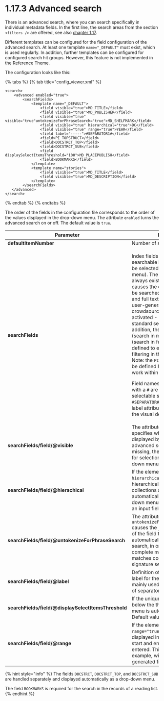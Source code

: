 # 1.17.3 Advanced search

There is an advanced search, where you can search specifically in individual metadata fields. In the first line, the search areas from the section `<filters />` are offered, see also [chapter 1.17](./).

Different templates can be configured for the field configuration of the advanced search. At least one template `name="_DEFAULT"` must exist, which is used regularly. In addition, further templates can be configured for configured search hit groups. However, this feature is not implemented in the Reference Theme.

The configuration looks like this:

{% tabs %}
{% tab title="config_viewer.xml" %}
```markup
<search>
    <advanced enabled="true">
        <searchFields>
            <template name="_DEFAULT">
                <field visible="true">MD_TITLE</field>
                <field visible="true">MD_PUBLISHER</field>
                <field visible="true" visible="true"untokenizeForPhraseSearch="true">MD_SHELFMARK</field>
                <field visible="true" hierarchical="true">DC</field>
                <field visible="true" range="true">YEAR</field>
                <field label="-----">#SEPARATOR1#</field>
                <field>PI_TOPSTRUCT</field>
                <field>DOCSTRCT_TOP</field>
                <field>DOCSTRCT_SUB</field>
                <field displaySelectItemsThreshold="100">MD_PLACEPUBLISH</field>
                <field>BOOKMARKS</field>
            </template>
            <template name="stories">
                <field visible="true">MD_TITLE</field>
                <field visible="true">MD_DESCRIPTION</field>
            </template>
        </searchFields>
   </advanced>
</search>
```
{% endtab %}
{% endtabs %}

The order of the fields in the configuration file corresponds to the order of the values displayed in the drop-down menu. The attribute `enabled` turns the advanced search on or off. The default value is `true`.

| **Parameter**                                       | Description                                                                                                                                                                                                                                                                                                                                                                                                                                                                                                                                                                                                                                                                                                                                                                                                                                                                                                                          |
| --------------------------------------------------- | ------------------------------------------------------------------------------------------------------------------------------------------------------------------------------------------------------------------------------------------------------------------------------------------------------------------------------------------------------------------------------------------------------------------------------------------------------------------------------------------------------------------------------------------------------------------------------------------------------------------------------------------------------------------------------------------------------------------------------------------------------------------------------------------------------------------------------------------------------------------------------------------------------------------------------------ |
| **defaultItemNumber**                               | Number of search fields displayed                                                                                                                                                                                                                                                                                                                                                                                                                                                                                                                                                                                                                                                                                                                                                                                                                                                                                                    |
| **searchFields**                                    | <p>Index fields that should be searchable by the user (these can be selected from the drop-down menu). The selection <code>All fields</code> always exists. This selection causes the corresponding term to be searched through all metadata and full text fields (and also in user-generated content, if crowdsourcing module is activated - analogous to the standard search "in all data". In addition, the fields <code>DEFAULT</code> (search in metadata) and <code>FULLTEXT</code> (search in full texts) can be defined to enable corresponding filtering in the advanced search. Note: the <code>PI_TOPSTRUCT</code> field must be defined here for the search to work within a record.</p><p>Field names beginning and ending with a <code>#</code> are treated as non-selectable separators (e.g. <code>#SEPARATOR#</code>). In this case, the label attribute should be used for the visual design of the separator.</p> |
| **searchFields/field/@visible**                     | The attribute `visible="true"` specifies whether a field is displayed by default in the advanced search. If the attribute is missing, the field is only offered for selection within the drop-down menu.                                                                                                                                                                                                                                                                                                                                                                                                                                                                                                                                                                                                                                                                                                                             |
| **searchFields/field/@hierachical**                 | If the element has the attribute `hierarchical="true"`, a hierarchically sorted list of the collections available in the index is automatically displayed as a drop-down menu in this line instead of an input field.                                                                                                                                                                                                                                                                                                                                                                                                                                                                                                                                                                                                                                                                                                                |
| **searchFields/field/@untokenizeForPhraseSearch**   | The attribute `untokenizeForPhraseSearch="true"` causes the `_UNTOKENIZED` version of the field to be used automatically for the phrase search, in order to allow only complete matches and no matches contained (e.g. for a signature search).                                                                                                                                                                                                                                                                                                                                                                                                                                                                                                                                                                                                                                                                                      |
| **searchFields/field/@label**                       | Definition of an alternative display label for the search field. This is mainly used for the visual design of separators.                                                                                                                                                                                                                                                                                                                                                                                                                                                                                                                                                                                                                                                                                                                                                                                                            |
| **searchFields/field/@displaySelectItemsThreshold** | If the unique number of values is below the threshold, a drop-down menu is automatically offered. Default value is `50`                                                                                                                                                                                                                                                                                                                                                                                                                                                                                                                                                                                                                                                                                                                                                                                                              |
| **searchFields/field/@range**                       | If the element has the attribute `range="true"`, two input fields are displayed in the line in which a start and end value can be entered. This is useful, for example, with the automatically generated field `YEAR`.                                                                                                                                                                                                                                                                                                                                                                                                                                                                                                                                                                                                                                                                                                               |

{% hint style="info" %}
The fields `DOCSTRCT`, `DOCSTRCT_TOP`, and `DOCSTRCT_SUB` are handled separately and displayed automatically as a drop-down menu.

The field `BOOKMARKS` is required for the search in the records of a reading list.
{% endhint %}
